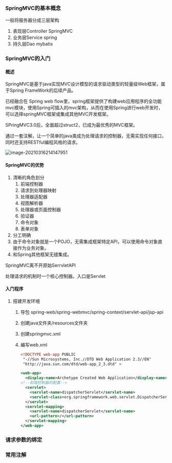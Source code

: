 ### SpringMVC的基本概念

一般将服务器分成三层架构

1. 表现层Controller  SpringMVC
2. 业务层Service       spring
3. 持久层Dao              mybatis

### SpringMVC的入门

#### 概述

SpringMVC是基于java实现MVC设计模型的请求驱动类型的轻量级Web框架，属于Spring FrameWork的后续产品。

已经融合在 Spring web flow里，spring框架提供了构建web应用程序的全功能mvc模块，使用Spring可插入的mvc架构，从而在使用Spring进行web开发时，可以选择springMVC框架或集成其他MVC开发框架。

SPringMVC3.0后，全面超过struct2，已成为最优秀的MVC框架。

通过一套注解，让一个简单的java类成为处理请求的控制器，无需实现任何接口，同时还支持RESTful编程风格的请求。

![image-20210316214147951](https://gitee.com/elplect/personal-image-bed/raw/master/beautyImg/image-20210316214147951.png)

#### SpringMVC的优势

1. 清晰的角色划分
   1. 前端控制器
   2. 请求到处理器映射
   3. 处理器适配器
   4. 视图解析器
   5. 处理器或页面控制器
   6. 验证器
   7. 命令对象
   8. 表单对象
2. 分工明确
3. 由于命令对象就是一个POJO，无需集成框架特定API，可以使用命令对象直接作为业务对象。
4. 和Spring其他框架无缝集成。

SpringMVC离不开原始SerrvletAPI

处理请求的机制时一个核心控制器。入口是Servlet

#### 入门程序

1. 搭建开发环境
   1. 导包 spring-web/spring-webmvc/spring-context/servlet-api/jsp-api

   2. 创建java文件夹/resources文件夹

   3. 创建springmvc.xml

   4. 编写web.xml

      ```xml
      <!DOCTYPE web-app PUBLIC
       "-//Sun Microsystems, Inc.//DTD Web Application 2.3//EN"
       "http://java.sun.com/dtd/web-app_2_3.dtd" >
      
      <web-app>
        <display-name>Archetype Created Web Application</display-name>
      <!--前端控制器的配置-->
        <servlet>
          <servlet-name>dispatcherServlet</servlet-name>
          <servlet-class>org.springframework.web.servlet.DispatcherServlet</servlet-class>
        </servlet>
        <servlet-mapping>
          <servlet-name>dispatcherServlet</servlet-name>
          <url-pattern>/</url-pattern>
        </servlet-mapping>
      </web-app>
      ```

      

### 请求参数的绑定



### 常用注解